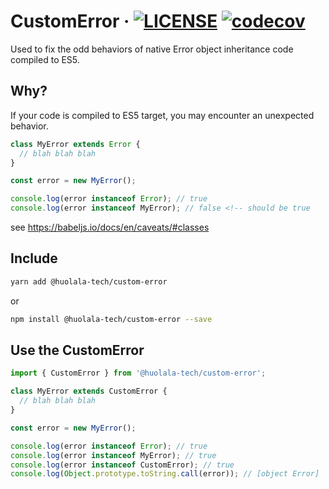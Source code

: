 # CustomError · [![LICENSE](https://img.shields.io/npm/l/@huolala-tech/custom-error)](LICENSE.txt) [![codecov](https://codecov.io/gh/HuolalaTech/custom-error/branch/main/graph/badge.svg?token=I2EU9MD3AK)](https://codecov.io/gh/HuolalaTech/custom-error)

Used to fix the odd behaviors of native Error object inheritance code compiled to ES5.

## Why?

If your code is compiled to ES5 target, you may encounter an unexpected behavior.

```typescript
class MyError extends Error {
  // blah blah blah
}

const error = new MyError();

console.log(error instanceof Error); // true
console.log(error instanceof MyError); // false <!-- should be true
```

see https://babeljs.io/docs/en/caveats/#classes

## Include

```bash
yarn add @huolala-tech/custom-error
```

or

```bash
npm install @huolala-tech/custom-error --save
```

## Use the CustomError

```typescript
import { CustomError } from '@huolala-tech/custom-error';

class MyError extends CustomError {
  // blah blah blah
}

const error = new MyError();

console.log(error instanceof Error); // true
console.log(error instanceof MyError); // true
console.log(error instanceof CustomError); // true
console.log(Object.prototype.toString.call(error)); // [object Error]
```
